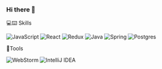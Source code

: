 ### Hi there 👋

💻⌨️ Skills

![JavaScript](https://img.shields.io/badge/Javascript-F7DF1E?style=flat-square&logo=Javascript&logoColor=black)
![React](https://img.shields.io/badge/react-%2320232a.svg?flat-square&logo=react&logoColor=#61DAFB)
![Redux](https://img.shields.io/badge/redux-%23593d88.svg?flat-square&logo=redux&logoColor=white)
![Java](https://img.shields.io/badge/java-%23ED8B00.svg?flat-square&logo=openjdk&logoColor=white)
![Spring](https://img.shields.io/badge/spring-%236DB33F.svg?flat-square&logo=spring&logoColor=white)
![Postgres](https://img.shields.io/badge/postgres-%23316192.svg?flat-square&logo=postgresql&logoColor=white)

🔨Tools

![WebStorm](https://img.shields.io/badge/webstorm-143?flat-square&logo=webstorm&logoColor=white&color=black)
![IntelliJ IDEA](https://img.shields.io/badge/IntelliJIDEA-000000.svg?flat-square&logo=intellij-idea&logoColor=white)
<!--
**kimjunyoung90/kimjunyoung90** is a ✨ _special_ ✨ repository because its `README.md` (this file) appears on your GitHub profile.

Here are some ideas to get you started:

- 🔭 I’m currently working on ...
- 🌱 I’m currently learning ...
- 👯 I’m looking to collaborate on ...
- 🤔 I’m looking for help with ...
- 💬 Ask me about ...
- 📫 How to reach me: ...
- 😄 Pronouns: ...
- ⚡ Fun fact: ...
-->
